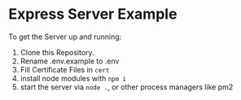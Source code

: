 # Express Server Example

To get the Server up and running:

1. Clone this Repository.
2. Rename .env.example to .env
3. Fill Certificate Files in `cert`
4. install node modules with `npm i`
5. start the server via `node .`, or other process managers like pm2
